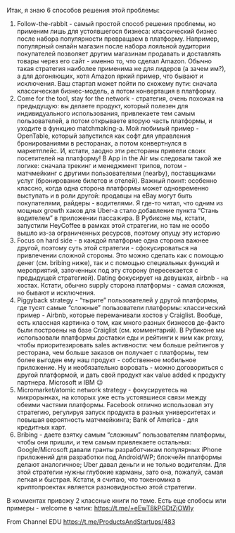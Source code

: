 Итак, я знаю 6 способов решения этой проблемы:

1. Follow-the-rabbit - самый простой способ решения проблемы, но применим лишь для устоявшегося бизнеса: классический бизнес после набора популярности превращаем в платформу. Например, популярный онлайн магазин после набора лояльной аудитории покупателей позволяет другим магазинам продавать и доставлять товары через его сайт - именно то, что сделал Amazon. Обычно такая стратегия наиболее применима не для лидеров (а зачем им?), а для догоняющих, хотя Amazon яркий пример, что бывают и исключения. Ваш стартап может пойти по схожему пути: сначала классическая бизнес-модель, а потом конвертация в платформу. 
1. Come for the tool, stay for the network - стратегия, очень похожая на предыдущую: вы делаете продукт, который полезен для индивидуального использования, привлекаете тем самым пользователей, а потом открываете вторую часть платформы, и уходите в функцию matchmaking-а. Мой любимый пример - OpenTable, который запустился как софт для управления бронированиями в ресторанах, а потом конвертнулся в маркетплейс. И, кстати, заодно эти рестораны привели своих посетителей на платформу! В App in the Air мы следовали такой же логике: сначала трекинг и менеджмент трипов, потом - матчмейкинг с другими пользователями (nearby), поставщиками услуг (бронирование билетов и отелей). Важный поинт: особенно классно, когда одна сторона платформы может одновременно выступать и в роли другой: продавцы на eBay могут быть покупателями, райдеры - водителями. Я где-то читал, что одним из мощных growth хаков для Uber-а стало добавление пункта “Стань водителем” в приложении пассажира. В Рубиконе мы, кстати, запустили HeyCoffee в рамках этой стратегии, но там не особо вышло из-за ограниченных ресурсов, поэтому опущу эту историю
1. Focus on hard side - в каждой платформе одна сторона важнее другой, поэтому суть этой стратегии - сфокусироваться на привлечении сложной стороны. Это можно сделать как с помощью денег (см. bribing ниже), так и с помощью специальных функций и мероприятий, заточенных под эту сторону (пересекается с предыдущей стратегией). Dating фокусирует на девушках, airbnb - на хостах. Кстати, обычно supply сторона платформы - самая сложная, но бывают и исключения.
1. Piggyback strategy - “тырите” пользователей у другой платформы, где тусят самые “сложные” пользователи платформы: классический пример - Airbnb, которые переманивали хостов у Craiglist. Вообще, есть классная картинка о том, как много разных бизнесов де-факто были построены на базе Craiglist (см. комментарий). В Рубиконе мы  использовали платформы доставки еды и рейтинги к ним как proxy, чтобы приоритезировать sales активности: чем больше рейтингов у ресторана, чем больше заказов он получает с платформы, тем более выгоден ему наш продукт - собственное мобильное приложение. Ну и необязательно воровать - можно договориться с другой платформой, и дать свой продукт как value added к продукту партнера. Microsoft и IBM 😉
1. Micromarket/atomic network strategy - фокусируетесь на микрорынках, на которых уже есть устоявшиеся связи между обеими частями платформы. Facebook отлично использовал эту стратегию, регулируя запуск продукта в разных университетах и повышая вероятность матчмейкинга; Bank of America - для кредитных карт.
1. Bribing - даете взятку самым “сложным” пользователям платформы, чтобы они пришли, и тем самым привлекаете остальных: Google/Microsoft давали гранты разработчикам популярных iPhone приложений для разработки под Android/WP; блокчейн платформы делают аналогичное; Uber давал деньги и не только водителям. Для этой стратегии нужны глубокие карманы, зато она, пожалуй, самая легкая и быстрая. Кстати, я считаю, что токеномика в криптопроектах является разновидностью этой стратегии.

В комментах привожу 2 классные книги по теме. Есть еще спобосы или примеры - welcome в чатик: https://t.me/+eEwT8kPGDtZjOWIy

From Channel 
EDU
https://t.me/ProductsAndStartups/483
